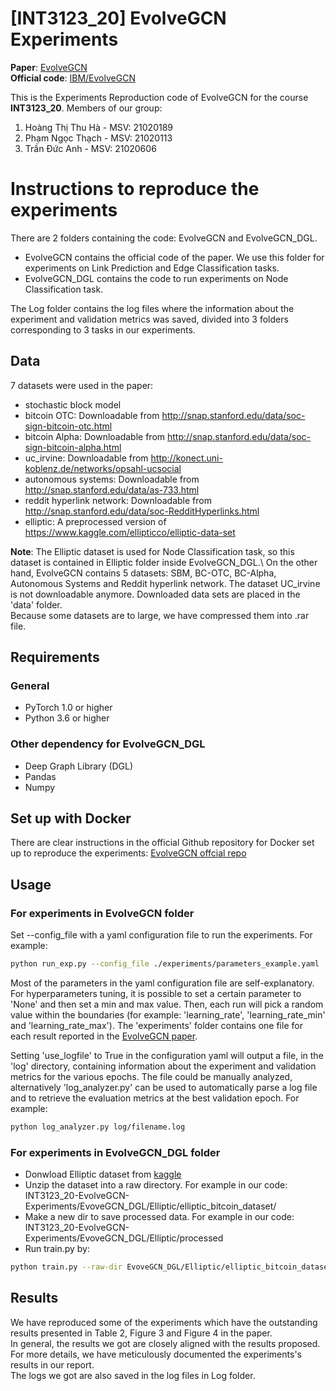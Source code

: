 # [INT3123_20] EvolveGCN Experiments
**Paper**: [EvolveGCN](https://arxiv.org/abs/1902.10191)\
**Official code**: [IBM/EvolveGCN](https://github.com/IBM/EvolveGCN)

This is the Experiments Reproduction code of EvolveGCN for the course **INT3123_20**. 
Members of our group:
1. Hoàng Thị Thu Hà - MSV: 21020189
2. Phạm Ngọc Thạch  - MSV: 21020113
3. Trần Đức Anh     - MSV: 21020606

# Instructions to reproduce the experiments

There are 2 folders containing the code: EvolveGCN and EvolveGCN_DGL.
- EvolveGCN contains the official code of the paper. We use this folder for experiments on Link Prediction and Edge Classification tasks. 
- EvolveGCN_DGL contains the code to run experiments on Node Classification task.

The Log folder contains the log files where the information about the experiment and validation metrics was saved, divided into 3 folders corresponding to 3 tasks in our experiments. 

## Data

7 datasets were used in the paper:

- stochastic block model
- bitcoin OTC: Downloadable from http://snap.stanford.edu/data/soc-sign-bitcoin-otc.html
- bitcoin Alpha: Downloadable from http://snap.stanford.edu/data/soc-sign-bitcoin-alpha.html
- uc_irvine: Downloadable from http://konect.uni-koblenz.de/networks/opsahl-ucsocial
- autonomous systems: Downloadable from http://snap.stanford.edu/data/as-733.html
- reddit hyperlink network: Downloadable from http://snap.stanford.edu/data/soc-RedditHyperlinks.html
- elliptic: A preprocessed version of https://www.kaggle.com/ellipticco/elliptic-data-set

**Note**: 
The Elliptic dataset is used for Node Classification task, so this dataset is contained in Elliptic folder inside EvolveGCN_DGL.\ 
On the other hand, EvolveGCN contains 5 datasets: SBM, BC-OTC, BC-Alpha, Autonomous Systems and Reddit hyperlink network. The dataset UC_irvine is not downloadable anymore. Downloaded data sets are placed in the 'data' folder.\
Because some datasets are to large, we have compressed them into .rar file.

## Requirements
### General
- PyTorch 1.0 or higher
- Python 3.6 or higher

### Other dependency for EvolveGCN_DGL
* Deep Graph Library (DGL)
* Pandas
* Numpy


## Set up with Docker
There are clear instructions in the official Github repository for Docker set up to reproduce the experiments: [EvolveGCN offcial repo](https://github.com/IBM/EvolveGCN)

## Usage

### For experiments in EvolveGCN folder

Set --config_file with a yaml configuration file to run the experiments. For example:

```sh
python run_exp.py --config_file ./experiments/parameters_example.yaml
```

Most of the parameters in the yaml configuration file are self-explanatory. For hyperparameters tuning, it is possible to set a certain parameter to 'None' and then set a min and max value. Then, each run will pick a random value within the boundaries (for example: 'learning_rate', 'learning_rate_min' and 'learning_rate_max').
The 'experiments' folder contains one file for each result reported in the [EvolveGCN paper](https://arxiv.org/abs/1902.10191).

Setting 'use_logfile' to True in the configuration yaml will output a file, in the 'log' directory, containing information about the experiment and validation metrics for the various epochs. The file could be manually analyzed, alternatively 'log_analyzer.py' can be used to automatically parse a log file and to retrieve the evaluation metrics at the best validation epoch. For example:
```sh
python log_analyzer.py log/filename.log
```

### For experiments in EvolveGCN_DGL folder

<!-- #### Dependency
* Deep Graph Library (DGL)
* Pandas
* Numpy -->

* Donwload Elliptic dataset from [kaggle](https://kaggle.com/ellipticco/elliptic-data-set)
* Unzip the dataset into a raw directory. For example in our code: INT3123_20-EvolveGCN-Experiments/EvoveGCN_DGL/Elliptic/elliptic_bitcoin_dataset/
* Make a new dir to save processed data. For example in our code: INT3123_20-EvolveGCN-Experiments/EvoveGCN_DGL/Elliptic/processed
* Run train.py by:

```bash
python train.py --raw-dir EvoveGCN_DGL/Elliptic/elliptic_bitcoin_dataset/ --processed-dir EvoveGCN_DGL/Elliptic/processed
```

## Results

We have reproduced some of the experiments which have the outstanding results presented in Table 2, Figure 3 and Figure 4 in the paper.\
In general, the results we got are closely aligned with the results proposed. For more details, we have meticulously documented the experiments's results in our report.\
The logs we got are also saved in the log files in Log folder.









 

